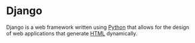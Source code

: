 # Django

Django is a web framework written using [Python](title.html?title=Python) that allows for the design of web applications that generate [HTML](title.html?title=HTML) dynamically.

